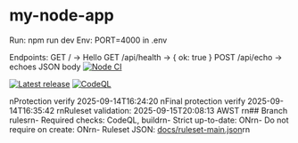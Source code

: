 # my-node-app

Run: npm run dev
Env: PORT=4000 in .env

Endpoints:
GET / -> Hello
GET /api/health -> { ok: true }
POST /api/echo -> echoes JSON body
[![Node CI](https://github.com/lizc-au/my-node-app/actions/workflows/ci.yml/badge.svg)](https://github.com/lizc-au/my-node-app/actions/workflows/ci.yml)

[![Latest release](https://img.shields.io/github/v/release/lizc-au/my-node-app?include_prereleases&sort=semver)](https://github.com/lizc-au/my-node-app/releases)
[![CodeQL](https://github.com/lizc-au/my-node-app/actions/workflows/codeql.yml/badge.svg)](https://github.com/lizc-au/my-node-app/actions/workflows/codeql.yml)

 <!-- ci-validate -->

nProtection verify 2025-09-14T16:24:20
nFinal protection verify 2025-09-14T16:35:42
rnRuleset validation: 2025-09-15T20:08:13 AWST
rn## Branch rulesrn- Required checks: CodeQL, buildrn- Strict up-to-date: ONrn- Do not require on create: ONrn- Ruleset JSON: [docs/ruleset-main.json](./docs/ruleset-main.json)rn

